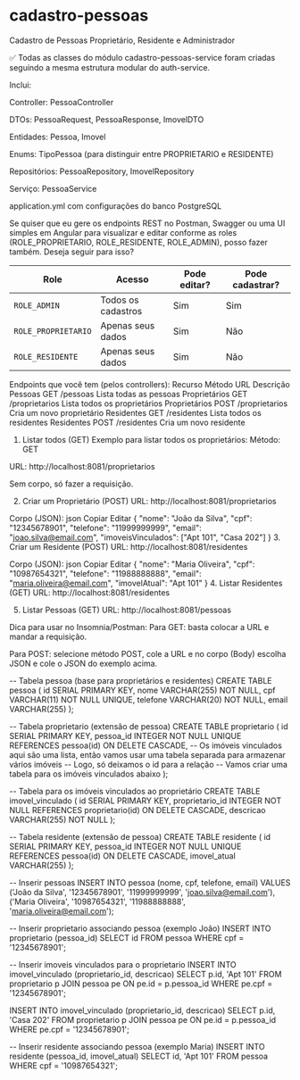 # cadastro-pessoas
Cadastro de Pessoas Proprietário, Residente e Administrador

✅ Todas as classes do módulo cadastro-pessoas-service foram criadas seguindo a mesma estrutura modular do auth-service.

Inclui:

Controller: PessoaController

DTOs: PessoaRequest, PessoaResponse, ImovelDTO

Entidades: Pessoa, Imovel

Enums: TipoPessoa (para distinguir entre PROPRIETARIO e RESIDENTE)

Repositórios: PessoaRepository, ImovelRepository

Serviço: PessoaService

application.yml com configurações do banco PostgreSQL

Se quiser que eu gere os endpoints REST no Postman, Swagger ou uma UI simples em Angular para visualizar e editar conforme as roles (ROLE_PROPRIETARIO, ROLE_RESIDENTE, ROLE_ADMIN), posso fazer também. Deseja seguir para isso?

| Role                | Acesso             | Pode editar? | Pode cadastrar? |
| ------------------- | ------------------ | ------------ | --------------- |
| `ROLE_ADMIN`        | Todos os cadastros | Sim          | Sim             |
| `ROLE_PROPRIETARIO` | Apenas seus dados  | Sim          | Não             |
| `ROLE_RESIDENTE`    | Apenas seus dados  | Sim          | Não             |

Endpoints que você tem (pelos controllers):
Recurso	Método	URL	Descrição
Pessoas	GET	/pessoas	Lista todas as pessoas
Proprietários	GET	/proprietarios	Lista todos os proprietários
Proprietários	POST	/proprietarios	Cria um novo proprietário
Residentes	GET	/residentes	Lista todos os residentes
Residentes	POST	/residentes	Cria um novo residente

1. Listar todos (GET)
Exemplo para listar todos os proprietários:
Método: GET

URL: http://localhost:8081/proprietarios

Sem corpo, só fazer a requisição.

2. Criar um Proprietário (POST)
URL:
http://localhost:8081/proprietarios

Corpo (JSON):
json
Copiar
Editar
{
  "nome": "João da Silva",
  "cpf": "12345678901",
  "telefone": "11999999999",
  "email": "joao.silva@email.com",
  "imoveisVinculados": ["Apt 101", "Casa 202"]
}
3. Criar um Residente (POST)
URL:
http://localhost:8081/residentes

Corpo (JSON):
json
Copiar
Editar
{
  "nome": "Maria Oliveira",
  "cpf": "10987654321",
  "telefone": "11988888888",
  "email": "maria.oliveira@email.com",
  "imovelAtual": "Apt 101"
}
4. Listar Residentes (GET)
URL: http://localhost:8081/residentes

5. Listar Pessoas (GET)
URL: http://localhost:8081/pessoas

Dica para usar no Insomnia/Postman:
Para GET: basta colocar a URL e mandar a requisição.

Para POST: selecione método POST, cole a URL e no corpo (Body) escolha JSON e cole o JSON do exemplo acima.


-- Tabela pessoa (base para proprietários e residentes)
CREATE TABLE pessoa (
    id SERIAL PRIMARY KEY,
    nome VARCHAR(255) NOT NULL,
    cpf VARCHAR(11) NOT NULL UNIQUE,
    telefone VARCHAR(20) NOT NULL,
    email VARCHAR(255)
);

-- Tabela proprietario (extensão de pessoa)
CREATE TABLE proprietario (
    id SERIAL PRIMARY KEY,
    pessoa_id INTEGER NOT NULL UNIQUE REFERENCES pessoa(id) ON DELETE CASCADE,
    -- Os imóveis vinculados aqui são uma lista, então vamos usar uma tabela separada para armazenar vários imóveis
    -- Logo, só deixamos o id para a relação
    -- Vamos criar uma tabela para os imóveis vinculados abaixo
);

-- Tabela para os imóveis vinculados ao proprietário
CREATE TABLE imovel_vinculado (
    id SERIAL PRIMARY KEY,
    proprietario_id INTEGER NOT NULL REFERENCES proprietario(id) ON DELETE CASCADE,
    descricao VARCHAR(255) NOT NULL
);

-- Tabela residente (extensão de pessoa)
CREATE TABLE residente (
    id SERIAL PRIMARY KEY,
    pessoa_id INTEGER NOT NULL UNIQUE REFERENCES pessoa(id) ON DELETE CASCADE,
    imovel_atual VARCHAR(255)
);

-- Inserir pessoas
INSERT INTO pessoa (nome, cpf, telefone, email) VALUES
('João da Silva', '12345678901', '11999999999', 'joao.silva@email.com'),
('Maria Oliveira', '10987654321', '11988888888', 'maria.oliveira@email.com');

-- Inserir proprietario associando pessoa (exemplo João)
INSERT INTO proprietario (pessoa_id) 
SELECT id FROM pessoa WHERE cpf = '12345678901';

-- Inserir imoveis vinculados para o proprietario
INSERT INTO imovel_vinculado (proprietario_id, descricao)
SELECT p.id, 'Apt 101' FROM proprietario p
JOIN pessoa pe ON pe.id = p.pessoa_id
WHERE pe.cpf = '12345678901';

INSERT INTO imovel_vinculado (proprietario_id, descricao)
SELECT p.id, 'Casa 202' FROM proprietario p
JOIN pessoa pe ON pe.id = p.pessoa_id
WHERE pe.cpf = '12345678901';

-- Inserir residente associando pessoa (exemplo Maria)
INSERT INTO residente (pessoa_id, imovel_atual) 
SELECT id, 'Apt 101' FROM pessoa WHERE cpf = '10987654321';



